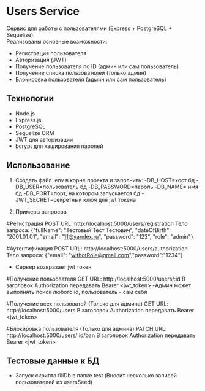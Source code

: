# Users Service

Сервис для работы с пользователями (Express + PostgreSQL + Sequelize).  
Реализованы основные возможности:

- Регистрация пользователя
- Авторизация (JWT)
- Получение пользователя по ID (админ или сам пользователь)
- Получение списка пользователей (только админ)
- Блокировка пользователя (админ или сам пользователь)

## Технологии
- Node.js
- Express.js
- PostgreSQL
- Sequelize ORM
- JWT для авторизации
- bcrypt для хэширования паролей

## Использование

1. Создать файл .env в корне проекта и заполнить:
-DB_HOST=хост бд
-DB_USER=пользователь бд
-DB_PASSWORD=пароль
-DB_NAME= имя бд
-DB_PORT=порт, на котором запускается бд
-JWT_SECRET=секретный ключ для jwt токена

2. Примеры запросов

#Регистрация
POST
URL: http://localhost:5000/users/registration
Тело запроса: {"fullName": "Тестовый Тест Тестович", "dateOfBirth": "2001.01.01", "email": "11@yandex.ru", "password": "123", "role": "admin"}

#Аутентификация 
POST
URL: http://localhost:5000/users/authorization
Тело запроса: {"email": "withotRole@gmail.com","password":"1234"}
- Сервер возвразает jwt токен

#Получение пользователя
GET
URL: http://localhost:5000/users/:id
В заголовок  Authorization передавать Bearer <jwt_token>
-Админ может выполнять поиск любого id, пользователь - сам себя

#Получение всех пользоватей (Только для админа)
GET
URL: http://localhost:5000/users
В заголовок  Authorization передавать Bearer <jwt_token>

#Блокировка пользователя (Только для админа)
PATCH
URL: http://localhost:5000/users/:id/ban
В заголовок  Authorization передавать Bearer <jwt_token>

## Тестовые данные к БД

- Запуск скрипта fillDb в папке test (Вносит несколько записей пользователей из usersSeed)
